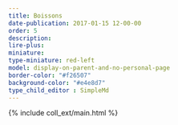 ```yaml
---
title: Boissons
date-publication: 2017-01-15 12-00-00
order: 5
description: 
lire-plus:
miniature:
type-miniature: red-left
model: display-on-parent-and-no-personal-page
border-color: "#f26507"
background-color: "#e4e8d7"
type_child_editor : SimpleMd
---
```



{% include coll_ext/main.html %}

